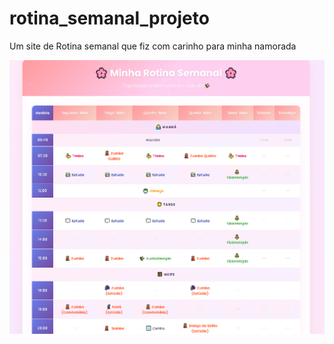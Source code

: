 # rotina_semanal_projeto

Um site de Rotina semanal que fiz com carinho para minha namorada

![Página Inicial](assets/images/Foto%20principal%20do%20site.png)